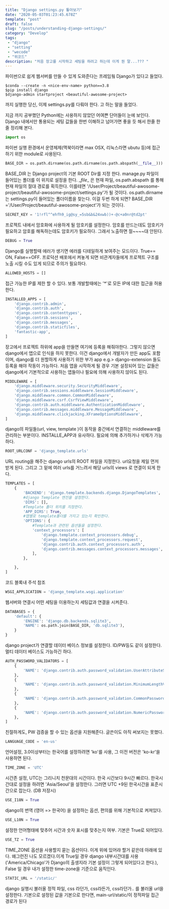 ```yaml
---
title: "Django settings.py 톺아보기"
date: "2020-05-03T01:23:45.678Z"
template: "post"
draft: false
slug: "/posts/understanding-django-settings/"
category: "Develop"
tags:
 - "django"
 - "setting"
 - "wecode"
 - "위코드"
description: "처음 장고를 시작하고 세팅을 하려고 하는데 이게 뭔 말...??? "
---
```


파이썬으로 쉽게 웹서버를 만들 수 있게 도와준다는 프레임웤 Django가 있다고 들었다. 

```shell
$conda --create -n <nice-env-name> python==3.8
$pip install django
$django-admin startproject <beautiful-awosome-project>
```

까지 실행한 당신, 이제 settings.py를 다뤄야 한다. 고 하는 말을 들었다. 

지금 까지 공부했던 Python에는 사용하지 않았던 어여쁜 단어들이 눈에 보인다. Django 내에서만 통용되는 세팅 값들을 한번 이해하고 넘어가면 좋을 듯 해서 한줄 한줄 정리해 본다. 

```python
import os
```
 파이썬 실행 환경에서 운영체제(맥북이라면 max OSX, 리눅스라면 ubutu 등)에 접근하기 위한 module로 사용된다.

```python
BASE_DIR = os.path.dirname(os.path.dirname(os.path.abspath(__file__)))
```
 BASE_DIR 는 Django project의 기본 ROOT Dir를 지정 한다. manage.py 파일이 들어있는 폴더를 이 위치로 설정을 한다.
 \__file__ 은 현재 파일, os.path.abspath 를 통해 현재 파일의 절대 경로를 획득한다. 이를테면 '/User/Project/beautiful-awosome-project/beautiful-awosome-project/settings.py'가 될 것이다. os.path.dirname는 settings.py이 들어있는 폴더이름을 찾는다. 이걸 두번 하게 되면?
BASE_DIR ='/User/Project/beautiful-awosome-project'가 되는 것이다.

```python
SECRET_KEY = '1!rfl^^ehfh9_ig@sy_=5sb&b&24xwb))+-@c+a0nr@td2pt'
```
프로젝트 내에서 암호화에 사용하게 될 암호키를 설정한다. 암호를 만드는데도 암호키가 필요하고 암호를 해독하는데도 암호키가 필요하다. 그래서 노출하면 절~~~~대 안된다.
```python
DEBUG = True
```
Django를 실행할때 에러가 생기면 에러를 디테일하게 보여주는 모드이다. True== ON, False==OFF. 프로덕션 배포에서 켜놓게 되면 비관계자들에게 프로젝트 구조를 노출 시킬 수도 있게 되므로 주의가 필요하다.
```python
ALLOWED_HOSTS = []
```
접근 가능한 IP를 제한 할 수 있다. 보통 개발할때에는 '*'로 모든 IP에 대한 접근을 허용한다.
```python
INSTALLED_APPS = [
    'django.contrib.admin',
    'django.contrib.auth',
    'django.contrib.contenttypes',
    'django.contrib.sessions',
    'django.contrib.messages',
    'django.contrib.staticfiles',
    'fantastic-app',
]
```
장고에서 프로젝트 하위에 app을 만들면 여기에 등록을 해줘야한다. 그렇지 않으면 django에서 앱으로 인식을 하지 못한다. 이건 django에서 개발자가 만든 app도 포함이며, django를 더 원할하게 사용하기 위한 부가 app e.g.> django-extension 들도 등록을 해야 작동이 가능하다. 처음 앱을 시작하게 될 경우 기본 설정되어 있는 값들은 django에서 기본적으로 사용하는 앱들이나 필요에 의해 사용하지 않아도 된다.
```python
MIDDLEWARE = [
    'django.middleware.security.SecurityMiddleware',
    'django.contrib.sessions.middleware.SessionMiddleware',
    'django.middleware.common.CommonMiddleware',
    'django.middleware.csrf.CsrfViewMiddleware',
    'django.contrib.auth.middleware.AuthenticationMiddleware',
    'django.contrib.messages.middleware.MessageMiddleware',
    'django.middleware.clickjacking.XFrameOptionsMiddleware',
]
```
django의 파일들(url, view, template )이 동작을 중간에서 연결하는 middleware를 관리하는 부분이다. INSTALLE_APP과 유사하다. 필요에 의해 추가하거나 삭제가 가능하다.
```python
ROOT_URLCONF = 'django_template.urls'
```
URL routing을 해주는 django urls의 ROOT 파일을 지정한다. url요청을 제일 먼저 받게 된다. 그리고 그 밑에 여러 urls를 거느려서 해당 urls의 views 로 연결이 되게 한다.
```python
TEMPLATES = [
    {
        'BACKEND': 'django.template.backends.django.DjangoTemplates',
        #django Template 엔진을 설정한다.
        'DIRS': [],
        #Template 폴더 위치를 지정한다.
        'APP_DIRS': True,
        #앱별로 template폴더를 가지고 있는지 확인한다.
        'OPTIONS': {
            #Template과 관련된 옵션들을 설정한다.
            'context_processors': [
                'django.template.context_processors.debug',
                'django.template.context_processors.request',
                'django.contrib.auth.context_processors.auth',
                'django.contrib.messages.context_processors.messages',
            ],
        },

    },
]
```

코드 블록내 주석 참조


```python
WSGI_APPLICATION = 'django_template.wsgi.application'
```

웹서버와 연결시 어떤 세팅을 이용하는지 세팅값과 연결을 시켜준다.
```python
DATABASES = {
    'default': {
        'ENGINE': 'django.db.backends.sqlite3',
        'NAME': os.path.join(BASE_DIR, 'db.sqlite3'),
    }
}
```
django project가 연결할 데이터 베이스 정보를 설정한다. ID/PW등도 같이 설정한다. 멀티 데이터 베이스도 가능하긴 하다.

```python
AUTH_PASSWORD_VALIDATORS = [
    {
        'NAME': 'django.contrib.auth.password_validation.UserAttributeSimilarityValidator',
    },
    {
        'NAME': 'django.contrib.auth.password_validation.MinimumLengthValidator',
    },
    {
        'NAME': 'django.contrib.auth.password_validation.CommonPasswordValidator',
    },
    {
        'NAME': 'django.contrib.auth.password_validation.NumericPasswordValidator',
    },
]
```
친절하게도, PW 검증을 할 수 있는 옵션을 지원해준다. 글쓴이도 아직 써보지는 못했다. 
```python
LANGUAGE_CODE = 'en-us'
```

언어설정, 3.0이상부터는 한국어를 설정하려면 'ko'를 사용, 그 이전 버전은 'ko-kr'을 사용하면 된다.
```python
TIME_ZONE = 'UTC'
```
시간존 설정, UTC는 그리니치 천문대의 시간이다. 한국 시간보다 9시간 빠르다. 한국시간대로 설정을 하려면 'Asia/Seoul'을 설정한다. 그러면 UTC +9된 한국시간을 표준시간으로 잡는다. (DB 저장시)
```python
USE_I18N = True
```
django의 번역 (영어 => 한국어) 을 설정하는 옵션, 편의를 위해 기본적으로 켜져있다.
```python
USE_L10N = True
```
설정한 언어형태에 맞추어 시간과 숫자 표시를 맞추는지 여부. 기본은 True로 되어있다.
```python
USE_TZ = True
```
TIME_ZONE 옵션을 사용할지 묻는 옵션이다. 이게 위에 있어랴 할거 같은데 아래에 있다. 왜그런진 나도 모르겠다.이게 True일 경우 django 내부시간대를 사용('America/Chicago'가 Django의 출생지라 기본 설정이 그렇게 되어있다고 한다.), False 일 경우 내가 설정한 time-zone을 기준으로 움직인다. 
```python
STATIC_URL = '/static/'
```
django 실행시 불러올 정적 파일, css 라던가, css라든가, css라던가.. 를 불러올 url을 설정한다. 기본으로 설정된 값을 기본으로 한다면, main-url/static/이 정적파일 접근 경로가 된다

